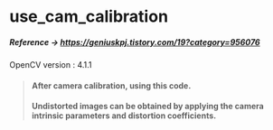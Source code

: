 # use_cam_calibration

##### **Reference** -> https://geniuskpj.tistory.com/19?category=956076  
OpenCV version : 4.1.1


> #### After camera calibration, using this code.
> #### Undistorted images can be obtained by applying the camera intrinsic parameters and distortion coefficients.
